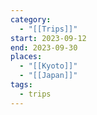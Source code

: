 ```yaml
---
category:
  - "[[Trips]]"
start: 2023-09-12
end: 2023-09-30
places:
  - "[[Kyoto]]"
  - "[[Japan]]"
tags:
  - trips
---
```


